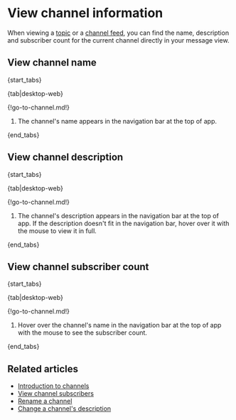 # View channel information

When viewing a [topic](/help/introduction-to-topics) or a [channel
feed](/help/channel-feed), you can find the name, description and subscriber
count for the current channel directly in your message view.

## View channel name

{start_tabs}

{tab|desktop-web}

{!go-to-channel.md!}

1. The channel's name appears in the navigation bar at the top of app.

{end_tabs}

## View channel description

{start_tabs}

{tab|desktop-web}

{!go-to-channel.md!}

1. The channel's description appears in the navigation bar at the top of app. If
   the description doesn't fit in the navigation bar, hover over it with the
   mouse to view it in full.

{end_tabs}

## View channel subscriber count

{start_tabs}

{tab|desktop-web}

{!go-to-channel.md!}

1. Hover over the channel's name in the navigation bar at the top of app with
   the mouse to see the subscriber count.

{end_tabs}

## Related articles

* [Introduction to channels](/help/introduction-to-channels)
* [View channel subscribers](/help/view-channel-subscribers)
* [Rename a channel](/help/rename-a-channel)
* [Change a channel's description](/help/change-the-channel-description)
